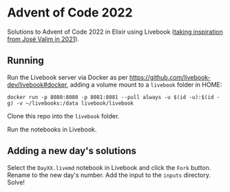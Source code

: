 # Advent of Code 2022

Solutions to Advent of Code 2022 in Elixir using Livebook ([taking inspiration from José Valim in 2021](https://github.com/josevalim/livebooks/tree/main/advent_of_code/2021)).

## Running

Run the Livebook server via Docker as per https://github.com/livebook-dev/livebook#docker, adding a volume mount to a `livebook` folder in HOME:


```
docker run -p 8080:8080 -p 8081:8081 --pull always -u $(id -u):$(id -g) -v ~/livebooks:/data livebook/livebook
```

Clone this repo into the `livebook` folder.

Run the notebooks in Livebook.

## Adding a new day's solutions

Select the `DayXX.livemd` notebook in Livebook and click the `Fork` button. Rename to the new day's number. Add the input to the `inputs` directory. Solve!